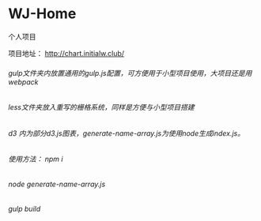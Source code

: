 # WJ-Home
个人项目

项目地址： http://chart.initialw.club/ 

######  gulp文件夹内放置通用的gulp.js配置，可方便用于小型项目使用，大项目还是用webpack


###### less文件夹放入重写的栅格系统，同样是方便与小型项目搭建

###### d3 内为部分d3.js图表，generate-name-array.js为使用node生成index.js。

###### 使用方法： npm i

###### node generate-name-array.js

###### gulp build
